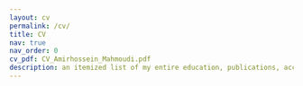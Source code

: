 ```yaml
---
layout: cv
permalink: /cv/
title: CV
nav: true
nav_order: 0
cv_pdf: CV_Amirhossein_Mahmoudi.pdf
description: an itemized list of my entire education, publications, accomplishments, notable projects, awards, honors, achievements, and professional experiences. An academic styled pdf version is available for download by the icon located on the top-right side of the page.
---
```

